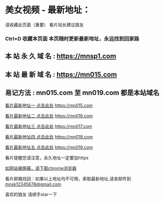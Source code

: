 # 美女视频 - 最新地址：

请收藏此页面（重要）
看片站长建议狼友
### Ctrl+D 收藏本页面 本页随时更新最新地址，永远找到回家路

## 本 站 永 久 域 名 : https://mnsp1.com

## 本 站 最 新 域 名 : https://mn015.com

## 易记方法 : mn015.com  至   mn019.com  都是本站域名

[看片最新地址一 点击此处](https://mn015.com/) https://mn015.com

[看片最新地址二 点击此处](https://mn016.com/) https://mn016.com

[看片最新地址三 点击此处](https://mn017.com/) https://mn017.com

[看片最新地址四 点击此处](https://mn018.com/) https://mn018.com

[看片最新地址五 点击此处](https://mn019.com/) https://mn019.com

看片提醒您请注意，永久地址一定要加https

[如网站被屏蔽，请下载chrome浏览器](https://mnsp1.com/chrome_93.0.4577.82.apk) 

看片邮箱找回：如果以上地址均不可用，索取最新地址,请发邮件到 mnsk12345678@gmail.com

喜欢的狼友 请顺手star一下
